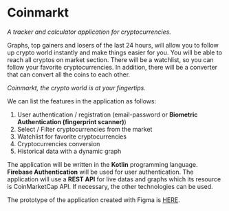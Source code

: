 # Coinmarkt
*A tracker and calculator application for cryptocurrencies.* 

Graphs, top gainers and losers of the last 24 hours, will allow you to follow up crypto world instantly and make things easier for you. You will be able to reach all cryptos on market section. There will be a watchlist, so you can follow your favorite cryptocurrencies. In addition, there will be a converter that can convert all the coins to each other.

*Coinmarkt, the crypto world is at your fingertips.*

We can list the features in the application as follows:

1) User authentication / registration (email-password or **Biometric Authentication (fingerprint scanner)**)
2) Select / Filter cryptocurrencies from the market
3) Watchlist for favorite cryptocurrencies
4) Cryptocurrencies conversion
5) Historical data with a dynamic graph

The application will be written in the **Kotlin** programming language. **Firebase Authentication** will be used for user authentication. The application will use a **REST API** for live datas and graphs which its resource is CoinMarketCap API. If necessary, the other technologies can be used.

The prototype of the application created with Figma is [HERE](https://www.figma.com/proto/zyFtXI3d0dG8LCHOrFEdTB/Coinmarkt?type=design&node-id=27-2216&scaling=scale-down&page-id=27%3A2215&starting-point-node-id=27%3A2216).
